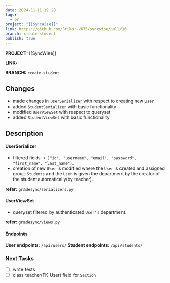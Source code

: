 ```yaml
---
date: 2024-11-11 19:28
tags:
  - pr
project: "[[SyncWise]]"
link: https://github.com/Srikar-V675/syncwise/pull/16
branch: create-student
publish: true
---
```


**PROJECT:** [[SyncWise]]

**LINK:**

**BRANCH:** `create-student`

## Changes 
- made changes in `UserSerializer` with respect to creating new `User`
- added `StudentSerializer` with basic functionality
- modified `UserViewSet` with respect to queryset
- added `StudentViewSet` with basic functionality

## Description

#### UserSerializer
- filtered fields -> `("id", "username", "email", "password", "first_name", "last_name")`.
- creation of new `User` is modified where the `User` is created and assigned group `Students` and the `User` is given the department by the creator of the student automatically(by teacher).

**refer:** `gradesync/serializers.py`

#### UserViewSet
- queryset filtered by authenticated `User's` department.

**refer:** `gradesync/views.py`

#### Endpoints
**User endpoints:** `/api/users/`
**Student endpoints:** `/api/students/`

### Next Tasks 
- [ ] write tests 
- [ ] class teacher(FK User) field for `Section`